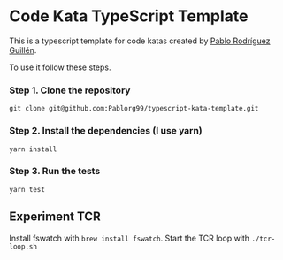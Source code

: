 # Code Kata TypeScript Template

This is a typescript template for code katas created by [Pablo Rodríguez Guillén](https://github.com/Pablorg99).

To use it follow these steps.

### Step 1. Clone the repository

`git clone git@github.com:Pablorg99/typescript-kata-template.git`

### Step 2. Install the dependencies (I use yarn)

`yarn install`

### Step 3. Run the tests

`yarn test`

## Experiment TCR

Install fswatch with `brew install fswatch`.
Start the TCR loop with `./tcr-loop.sh`
